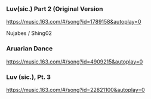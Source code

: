 ### Luv(sic.) Part 2 (Original Version
https://music.163.com/#/song?id=1789158&autoplay=0

Nujabes / Shing02

### Aruarian Dance
https://music.163.com/#/song?id=4909215&autoplay=0

### Luv (sic.), Pt. 3
https://music.163.com/#/song?id=22821100&autoplay=0

